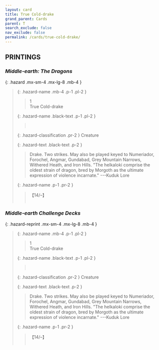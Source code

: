 ```yaml
---
layout: card
title: True Cold-drake
grand_parent: Cards
parent: T
search_exclude: false
nav_exclude: false
permalink: /cards/true-cold-drake/
---
```


## PRINTINGS


### _Middle-earth: The Dragons_

{: .hazard .mx-sm-4 .mx-lg-8 .mb-4 }
> {: .hazard-name .mb-4 .p-1 .pl-2 }
> > <div class="hazard-mp">1</div>
> > <div class="card-name">True Cold-drake</div>
>
> {: .hazard-name .black-text .p-1 .pl-2 }
> > &nbsp;
>
> {: .hazard-classification .pr-2 }
> Creature
>
> {: .hazard-text .black-text .p-2 }
> > Drake. Two strikes. May also be played keyed to Numeriador, Forochel, Angmar, Gundabad, Grey Mountain Narrows, Withered Heath, and Iron Hills.  "The helkaloki comprise the oldest strain of dragon, bred by Morgoth as the ultimate expression of violence incarnate." ---Kuduk Lore 
>
> {: .hazard-name .p-1 .pr-2 }
> > <div class="card-shield">【14/&ndash;】</div>
> > <div class="card-corruption">&nbsp;</div>

### _Middle-earth Challenge Decks_

{: .hazard-reprint .mx-sm-4 .mx-lg-8 .mb-4 }
> {: .hazard-name .mb-4 .p-1 .pl-2 }
> > <div class="hazard-mp">1</div>
> > <div class="card-name">True Cold-drake</div>
>
> {: .hazard-name .black-text .p-1 .pl-2 }
> > &nbsp;
>
> {: .hazard-classification .pr-2 }
> Creature
>
> {: .hazard-text .black-text .p-2 }
> > Drake. Two strikes. May also be played keyed to Numeriador, Forochel, Angmar, Gundabad, Grey Mountain Narrows, Withered Heath, and Iron Hills.  "The helkaloki comprise the oldest strain of dragon, bred by Morgoth as the ultimate expression of violence incarnate." ---Kuduk Lore 
>
> {: .hazard-name .p-1 .pr-2 }
> > <div class="card-shield">【14/&ndash;】</div>
> > <div class="card-corruption-white">&nbsp;</div>

